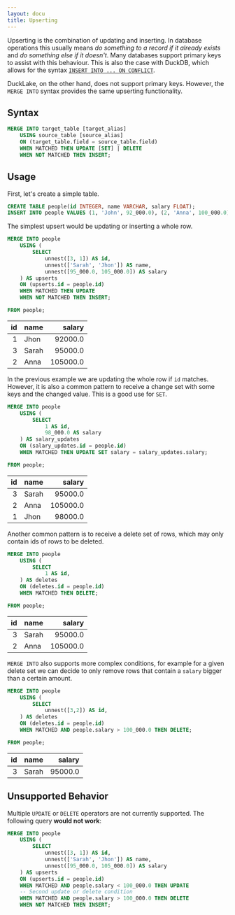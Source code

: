 ```yaml
---
layout: docu
title: Upserting
---
```


Upserting is the combination of updating and inserting. In database operations this usually means *do something to a record if it already exists* and *do something else if it doesn't*. Many databases support primary keys to assist with this behaviour. This is also the case with DuckDB, which allows for the syntax [`INSERT INTO ... ON CONFLICT`](https://duckdb.org/docs/stable/sql/statements/insert#on-conflict-clause).

DuckLake, on the other hand, does not support primary keys. However, the `MERGE INTO` syntax provides the same upserting functionality.

## Syntax

```sql
MERGE INTO target_table [target_alias]
    USING source_table [source_alias]
    ON (target_table.field = source_table.field)
    WHEN MATCHED THEN UPDATE [SET] | DELETE
    WHEN NOT MATCHED THEN INSERT;
```

## Usage

First, let's create a simple table.

```sql
CREATE TABLE people(id INTEGER, name VARCHAR, salary FLOAT);
INSERT INTO people VALUES (1, 'John', 92_000.0), (2, 'Anna', 100_000.0);
```

The simplest upsert would be updating or inserting a whole row.
```sql
MERGE INTO people 
    USING (
        SELECT 
            unnest([3, 1]) AS id, 
            unnest(['Sarah', 'Jhon']) AS name, 
            unnest([95_000.0, 105_000.0]) AS salary
    ) AS upserts 
    ON (upserts.id = people.id) 
    WHEN MATCHED THEN UPDATE
    WHEN NOT MATCHED THEN INSERT;

FROM people;
```

| id | name  |  salary  |
|---:|-------|---------:|
| 1  | Jhon  | 92000.0  |
| 3  | Sarah | 95000.0  |
| 2  | Anna  | 105000.0 |


In the previous example we are updating the whole row if `id` matches. However, it is also a common pattern to receive a change set with some keys and the changed value. This is a good use for `SET`.

```sql
MERGE INTO people 
    USING (
        SELECT 
            1 AS id,  
            98_000.0 AS salary
    ) AS salary_updates 
    ON (salary_updates.id = people.id) 
    WHEN MATCHED THEN UPDATE SET salary = salary_updates.salary;

FROM people;
```

| id | name  |  salary  |
|---:|-------|---------:|
| 3  | Sarah | 95000.0  |
| 2  | Anna  | 105000.0 |
| 1  | Jhon  | 98000.0  |

Another common pattern is to receive a delete set of rows, which may only contain ids of rows to be deleted.

```sql
MERGE INTO people 
    USING (
        SELECT 
            1 AS id,  
    ) AS deletes 
    ON (deletes.id = people.id) 
    WHEN MATCHED THEN DELETE;

FROM people;
```

| id | name  |  salary  |
|---:|-------|---------:|
| 3  | Sarah | 95000.0  |
| 2  | Anna  | 105000.0 |

`MERGE INTO` also supports more complex conditions, for example for a given delete set we can decide to only remove rows that contain a `salary` bigger than a certain amount.

```sql
MERGE INTO people 
    USING (
        SELECT 
            unnest([3,2]) AS id,  
    ) AS deletes 
    ON (deletes.id = people.id) 
    WHEN MATCHED AND people.salary > 100_000.0 THEN DELETE;

FROM people;
```

| id | name  | salary  |
|---:|-------|--------:|
| 3  | Sarah | 95000.0 |

## Unsupported Behavior

Multiple `UPDATE` or `DELETE` operators are not currently supported. The following query **would not work**:
```sql
MERGE INTO people 
    USING (
        SELECT 
            unnest([3, 1]) AS id, 
            unnest(['Sarah', 'Jhon']) AS name, 
            unnest([95_000.0, 105_000.0]) AS salary
    ) AS upserts 
    ON (upserts.id = people.id) 
    WHEN MATCHED AND people.salary < 100_000.0 THEN UPDATE
    -- Second update or delete condition
    WHEN MATCHED AND people.salary > 100_000.0 THEN DELETE
    WHEN NOT MATCHED THEN INSERT;
```
